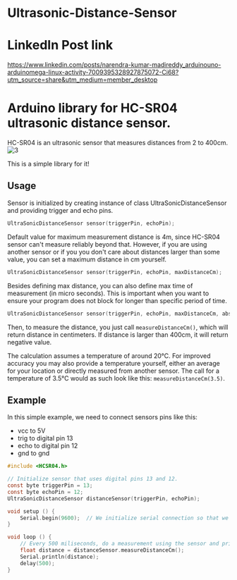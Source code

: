 # Ultrasonic-Distance-Sensor
# LinkedIn Post link
https://www.linkedin.com/posts/narendra-kumar-madireddy_arduinouno-arduinomega-linux-activity-7009395328927875072-Ci68?utm_source=share&utm_medium=member_desktop
# Arduino library for HC-SR04 ultrasonic distance sensor.

HC-SR04 is an ultrasonic sensor that measures distances from 2 to 400cm.
![3](https://github.com/NarendraKumarMadireddy/Ultrasonic-Distance-Sensor/assets/95516178/c2fbe14a-ba00-4604-a96a-9ebee2eb7646)

This is a simple library for it!

## Usage
Sensor is initialized by creating instance of class UltraSonicDistanceSensor and providing trigger and echo pins.
```c
UltraSonicDistanceSensor sensor(triggerPin, echoPin);
```

Default value for maximum measurement distance is 4m, since HC-SR04 sensor can't measure reliably beyond that.
However, if you are using another sensor or if you you don't care about distances larger than some value, you can set a maximum distance in cm yourself.
```c
UltraSonicDistanceSensor sensor(triggerPin, echoPin, maxDistanceCm);
```

Besides defining max distance, you can also define max time of measurement (in micro seconds). This is important when you want to ensure your program does not block for longer than specific period of time.
```c
UltraSonicDistanceSensor sensor(triggerPin, echoPin, maxDistanceCm, absoluteTimeout);
```

Then, to measure the distance, you just call `measureDistanceCm()`, which will return distance in centimeters. If distance is larger than 400cm, it will return negative value.

The calculation assumes a temperature of around 20°C. For improved accuracy you may also provide a temperature yourself, either an average for your location or directly measured from another sensor. The call for a temperature of 3.5°C would as such look like this: `measureDistanceCm(3.5)`.

## Example

In this simple example, we need to connect sensors pins like this:

- vcc to 5V
- trig to digital pin 13
- echo to digital pin 12
- gnd to gnd

```c
#include <HCSR04.h>

// Initialize sensor that uses digital pins 13 and 12.
const byte triggerPin = 13;
const byte echoPin = 12;
UltraSonicDistanceSensor distanceSensor(triggerPin, echoPin);

void setup () {
    Serial.begin(9600);  // We initialize serial connection so that we could print values from sensor.
}

void loop () {
    // Every 500 miliseconds, do a measurement using the sensor and print the distance in centimeters.
    float distance = distanceSensor.measureDistanceCm();
    Serial.println(distance);
    delay(500);
}
```
